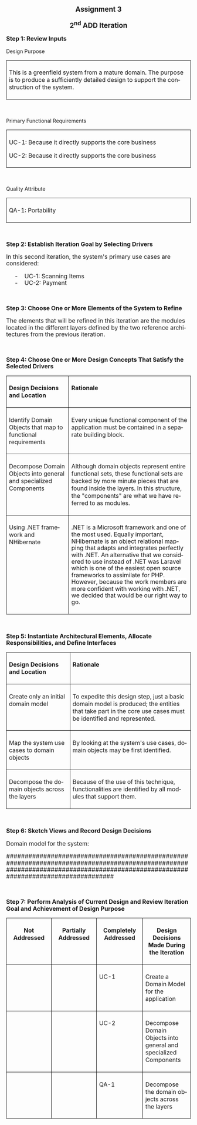 <html>

<head>
<meta http-equiv=Content-Type content="text/html; charset=windows-1252">
<meta name=Generator content="Microsoft Word 15 (filtered)">
<!--
 /* Font Definitions */
 @font-face
	{font-family:"Cambria Math";
	panose-1:2 4 5 3 5 4 6 3 2 4;}
 /* Style Definitions */
 p.MsoNormal, li.MsoNormal, div.MsoNormal
	{margin:0cm;
	line-height:115%;
	font-size:11.0pt;
	font-family:"Arial",sans-serif;}
.MsoChpDefault
	{font-family:"Arial",sans-serif;}
.MsoPapDefault
	{line-height:115%;}
@page WordSection1
	{size:612.0pt 792.0pt;
	margin:72.0pt 72.0pt 72.0pt 72.0pt;}
div.WordSection1
	{page:WordSection1;}
 /* List Definitions */
 ol
	{margin-bottom:0cm;}
ul
	{margin-bottom:0cm;}
-->

</head>

<body lang=EN-CA style='word-wrap:break-word'>

<div class=WordSection1>

<p class=MsoNormal align=center style='margin-top:12.0pt;margin-right:0cm;
margin-bottom:12.0pt;margin-left:0cm;text-align:center'><b><span lang=EN
style='font-size:14.0pt;line-height:115%'>Assignment 3</span></b></p>

<p class=MsoNormal align=center style='margin-top:12.0pt;margin-right:0cm;
margin-bottom:12.0pt;margin-left:0cm;text-align:center'><b><span lang=EN
style='font-size:14.0pt;line-height:115%'>2<sup>nd</sup> ADD Iteration</span></b></p>

<p class=MsoNormal style='margin-top:12.0pt;margin-right:0cm;margin-bottom:
12.0pt;margin-left:0cm'><b><span lang=EN style='font-size:12.0pt;line-height:
115%'>Step 1: Review Inputs</span></b></p>

<p class=MsoNormal style='margin-top:12.0pt'><span lang=EN>Design Purpose</span></p>

<table class=a border=1 cellspacing=0 cellpadding=0 width=624 style='border-collapse:
 collapse;border:none'>
 <tr style='height:40.35pt'>
  <td width=624 valign=top style='width:468.0pt;border:solid black 1.0pt;
  padding:5.0pt 5.0pt 5.0pt 5.0pt;height:40.35pt'>
  <p class=MsoNormal style='line-height:normal;border:none'><span lang=EN>This
  is a greenfield system from a mature domain. The purpose is to produce a
  sufficiently detailed design to support the construction of the system.</span></p>
  </td>
 </tr>
</table>

<p class=MsoNormal style='margin-top:12.0pt'><span lang=EN>&nbsp;</span></p>

<p class=MsoNormal style='margin-top:12.0pt'><span lang=EN>Primary Functional
Requirements</span></p>

<table class=a0 border=1 cellspacing=0 cellpadding=0 width=624
 style='border-collapse:collapse;border:none'>
 <tr style='height:47.85pt'>
  <td width=624 valign=top style='width:468.0pt;border:solid black 1.0pt;
  padding:5.0pt 5.0pt 5.0pt 5.0pt;height:47.85pt'>
  <p class=MsoNormal style='line-height:normal;border:none'><span lang=EN>UC-1:
  Because it directly supports the core business </span></p>
  <p class=MsoNormal style='line-height:normal;border:none'><span lang=EN>UC-2:
  Because it directly supports the core business</span></p>
  </td>
 </tr>
</table>

<p class=MsoNormal style='margin-top:12.0pt'><span lang=EN>&nbsp;</span></p>

<p class=MsoNormal style='margin-top:12.0pt'><span lang=EN>Quality Attribute </span></p>

<table class=a1 border=1 cellspacing=0 cellpadding=0 width=624
 style='border-collapse:collapse;border:none'>
 <tr style='height:29.25pt'>
  <td width=624 valign=top style='width:468.0pt;border:solid black 1.0pt;
  padding:5.0pt 5.0pt 5.0pt 5.0pt;height:29.25pt'>
  <p class=MsoNormal style='line-height:normal;border:none'><span lang=EN>QA-1:
  Portability</span></p>
  </td>
 </tr>
</table>

<p class=MsoNormal style='margin-top:12.0pt'><span lang=EN>&nbsp;</span></p>

<p class=MsoNormal style='margin-top:12.0pt'><b><span lang=EN style='font-size:
12.0pt;line-height:115%'>Step 2: Establish Iteration Goal by Selecting Drivers</span></b></p>

<p class=MsoNormal style='margin-top:12.0pt;margin-right:0cm;margin-bottom:
12.0pt;margin-left:0cm'><span lang=EN style='font-size:12.0pt;line-height:115%'>In
this second iteration, the system's primary use cases are considered:</span></p>

<p class=MsoNormal style='margin-top:12.0pt;margin-right:0cm;margin-bottom:
0cm;margin-left:36.0pt;margin-bottom:.0001pt;text-indent:-18.0pt'><span
lang=EN style='font-size:12.0pt;line-height:115%'>-<span style='font:7.0pt "Times New Roman"'>&nbsp;&nbsp;&nbsp;&nbsp;&nbsp;&nbsp;&nbsp;
</span></span><span lang=EN style='font-size:12.0pt;line-height:115%'>UC-1:
Scanning Items </span></p>

<p class=MsoNormal style='margin-top:0cm;margin-right:0cm;margin-bottom:12.0pt;
margin-left:36.0pt;text-indent:-18.0pt'><span lang=EN style='font-size:12.0pt;
line-height:115%'>-<span style='font:7.0pt "Times New Roman"'>&nbsp;&nbsp;&nbsp;&nbsp;&nbsp;&nbsp;&nbsp;
</span></span><span lang=EN style='font-size:12.0pt;line-height:115%'>UC-2:
Payment</span></p>

<p class=MsoNormal style='margin-top:12.0pt;margin-right:0cm;margin-bottom:
12.0pt;margin-left:0cm'><b><span lang=EN style='font-size:12.0pt;line-height:
115%'>&nbsp;</span></b></p>

<p class=MsoNormal style='margin-top:12.0pt;margin-right:0cm;margin-bottom:
12.0pt;margin-left:0cm'><b><span lang=EN style='font-size:12.0pt;line-height:
115%'>Step 3: Choose One or More Elements of the System to Refine</span></b></p>

<p class=MsoNormal style='margin-top:12.0pt;margin-right:0cm;margin-bottom:
12.0pt;margin-left:0cm'><span lang=EN style='font-size:12.0pt;line-height:115%'>The
elements that will be refined in this iteration are the modules located in the
different layers defined by the two reference architectures from the previous
iteration. </span></p>

<p class=MsoNormal style='margin-top:12.0pt;margin-right:0cm;margin-bottom:
12.0pt;margin-left:0cm'><span lang=EN style='font-size:12.0pt;line-height:115%'>&nbsp;</span></p>

<p class=MsoNormal style='margin-top:12.0pt;margin-right:0cm;margin-bottom:
12.0pt;margin-left:0cm'><b><span lang=EN style='font-size:12.0pt;line-height:
115%'>Step 4: Choose One or More Design Concepts That Satisfy the Selected
Drivers</span></b></p>

<table class=a2 border=1 cellspacing=0 cellpadding=0 width=591
 style='border-collapse:collapse;border:none'>
 <tr style='height:37.75pt'>
  <td width=180 valign=top style='width:135.0pt;border:solid black 1.0pt;
  padding:5.0pt 5.0pt 5.0pt 5.0pt;height:37.75pt'>
  <p class=MsoNormal style='margin-top:12.0pt'><b><span lang=EN>Design
  Decisions and Location</span></b></p>
  </td>
  <td width=411 valign=top style='width:308.25pt;border:solid black 1.0pt;
  border-left:none;padding:5.0pt 5.0pt 5.0pt 5.0pt;height:37.75pt'>
  <p class=MsoNormal style='margin-top:12.0pt'><b><span lang=EN>Rationale</span></b></p>
  </td>
 </tr>
 <tr style='height:24.25pt'>
  <td width=180 valign=top style='width:135.0pt;border:solid black 1.0pt;
  border-top:none;padding:5.0pt 5.0pt 5.0pt 5.0pt;height:24.25pt'>
  <p class=MsoNormal style='margin-top:12.0pt'><span lang=EN>Identify Domain
  Objects that map to functional requirements </span></p>
  </td>
  <td width=411 valign=top style='width:308.25pt;border-top:none;border-left:
  none;border-bottom:solid black 1.0pt;border-right:solid black 1.0pt;
  padding:5.0pt 5.0pt 5.0pt 5.0pt;height:24.25pt'>
  <p class=MsoNormal style='margin-top:12.0pt'><span lang=EN>Every unique
  functional component of the application must be contained in a separate
  building block.</span></p>
  </td>
 </tr>
 <tr style='height:24.25pt'>
  <td width=180 valign=top style='width:135.0pt;border:solid black 1.0pt;
  border-top:none;padding:5.0pt 5.0pt 5.0pt 5.0pt;height:24.25pt'>
  <p class=MsoNormal style='margin-top:12.0pt'><span lang=EN>Decompose Domain
  Objects into general and specialized Components</span></p>
  </td>
  <td width=411 valign=top style='width:308.25pt;border-top:none;border-left:
  none;border-bottom:solid black 1.0pt;border-right:solid black 1.0pt;
  padding:5.0pt 5.0pt 5.0pt 5.0pt;height:24.25pt'>
  <p class=MsoNormal style='margin-top:12.0pt'><span lang=EN>Although domain
  objects represent entire functional sets, these functional sets are backed by
  more minute pieces that are found inside the layers. In this structure, the
  &quot;components&quot; are what we have referred to as modules.</span></p>
  </td>
 </tr>
 <tr style='height:24.25pt'>
  <td width=180 valign=top style='width:135.0pt;border:solid black 1.0pt;
  border-top:none;padding:5.0pt 5.0pt 5.0pt 5.0pt;height:24.25pt'>
  <p class=MsoNormal style='margin-top:12.0pt'><span lang=EN>Using .NET
  framework and NHibernate</span></p>
  </td>
  <td width=411 valign=top style='width:308.25pt;border-top:none;border-left:
  none;border-bottom:solid black 1.0pt;border-right:solid black 1.0pt;
  padding:5.0pt 5.0pt 5.0pt 5.0pt;height:24.25pt'>
  <p class=MsoNormal style='margin-top:12.0pt'><span lang=EN>.NET is a </span><span
  lang=EN style='font-size:12.0pt;line-height:115%;color:#111111;background:
  white'>Microsoft framework and one of the most used. Equally important,
  NHibernate is an object relational mapping that adapts and integrates
  perfectly with .NET. An alternative that we considered to use instead of .NET
  was Laravel which is one of the easiest open source frameworks to assimilate
  for PHP. However, because the work members are more confident with working
  with .NET, we decided that would be our right way to go.</span></p>
  </td>
 </tr>
</table>

<p class=MsoNormal style='margin-top:12.0pt;margin-right:0cm;margin-bottom:
12.0pt;margin-left:0cm'><b><span lang=EN style='font-size:12.0pt;line-height:
115%'>&nbsp;</span></b></p>

<p class=MsoNormal style='margin-top:12.0pt;margin-right:0cm;margin-bottom:
12.0pt;margin-left:0cm'><b><span lang=EN style='font-size:12.0pt;line-height:
115%'>Step 5: Instantiate Architectural Elements, Allocate Responsibilities,
and Define Interfaces</span></b></p>

<table class=a3 border=1 cellspacing=0 cellpadding=0 width=591
 style='border-collapse:collapse;border:none'>
 <tr style='height:37.75pt'>
  <td width=185 valign=top style='width:138.75pt;border:solid black 1.0pt;
  padding:5.0pt 5.0pt 5.0pt 5.0pt;height:37.75pt'>
  <p class=MsoNormal style='margin-top:12.0pt'><b><span lang=EN>Design
  Decisions and Location</span></b></p>
  </td>
  <td width=406 valign=top style='width:304.5pt;border:solid black 1.0pt;
  border-left:none;padding:5.0pt 5.0pt 5.0pt 5.0pt;height:37.75pt'>
  <p class=MsoNormal style='margin-top:12.0pt'><b><span lang=EN>Rationale</span></b></p>
  </td>
 </tr>
 <tr style='height:24.25pt'>
  <td width=185 valign=top style='width:138.75pt;border:solid black 1.0pt;
  border-top:none;padding:5.0pt 5.0pt 5.0pt 5.0pt;height:24.25pt'>
  <p class=MsoNormal style='margin-top:12.0pt'><span lang=EN>Create only an
  initial domain model </span></p>
  </td>
  <td width=406 valign=top style='width:304.5pt;border-top:none;border-left:
  none;border-bottom:solid black 1.0pt;border-right:solid black 1.0pt;
  padding:5.0pt 5.0pt 5.0pt 5.0pt;height:24.25pt'>
  <p class=MsoNormal style='margin-top:12.0pt'><span lang=EN>To expedite this
  design step, just a basic domain model is produced; the entities that take
  part in the core use cases must be identified and represented. </span></p>
  </td>
 </tr>
 <tr style='height:24.25pt'>
  <td width=185 valign=top style='width:138.75pt;border:solid black 1.0pt;
  border-top:none;padding:5.0pt 5.0pt 5.0pt 5.0pt;height:24.25pt'>
  <p class=MsoNormal style='margin-top:12.0pt'><span lang=EN>Map the system use
  cases to domain objects</span></p>
  </td>
  <td width=406 valign=top style='width:304.5pt;border-top:none;border-left:
  none;border-bottom:solid black 1.0pt;border-right:solid black 1.0pt;
  padding:5.0pt 5.0pt 5.0pt 5.0pt;height:24.25pt'>
  <p class=MsoNormal style='margin-top:12.0pt'><span lang=EN>By looking at the
  system's use cases, domain objects may be first identified.</span></p>
  </td>
 </tr>
 <tr style='height:24.25pt'>
  <td width=185 valign=top style='width:138.75pt;border:solid black 1.0pt;
  border-top:none;padding:5.0pt 5.0pt 5.0pt 5.0pt;height:24.25pt'>
  <p class=MsoNormal style='margin-top:12.0pt'><span lang=EN>Decompose the
  domain objects across the layers</span></p>
  </td>
  <td width=406 valign=top style='width:304.5pt;border-top:none;border-left:
  none;border-bottom:solid black 1.0pt;border-right:solid black 1.0pt;
  padding:5.0pt 5.0pt 5.0pt 5.0pt;height:24.25pt'>
  <p class=MsoNormal style='margin-top:12.0pt'><span lang=EN>Because of the use
  of this technique, functionalities are identified by all modules that support
  them.  </span></p>
  </td>
 </tr>
</table>

<p class=MsoNormal style='margin-top:12.0pt;margin-right:0cm;margin-bottom:
12.0pt;margin-left:0cm'><b><span lang=EN style='font-size:12.0pt;line-height:
115%'>&nbsp;</span></b></p>

<p class=MsoNormal style='margin-top:12.0pt;margin-right:0cm;margin-bottom:
12.0pt;margin-left:0cm'><b><span lang=EN style='font-size:12.0pt;line-height:
115%'>Step 6: Sketch Views and Record Design Decisions </span></b></p>

<p class=MsoNormal style='margin-top:12.0pt;margin-right:0cm;margin-bottom:
12.0pt;margin-left:0cm'><span lang=EN style='font-size:12.0pt;line-height:115%'>Domain
model for the system:</span></p>

<p class=MsoNormal style='margin-top:12.0pt;margin-right:0cm;margin-bottom:
12.0pt;margin-left:0cm'><span lang=EN style='font-size:12.0pt;line-height:115%'> 
  ################################################################################################################################################################################</span></p>

<p class=MsoNormal style='margin-top:12.0pt;margin-right:0cm;margin-bottom:
12.0pt;margin-left:0cm'><span lang=EN style='font-size:12.0pt;line-height:115%'>&nbsp;</span></p>

<p class=MsoNormal style='margin-top:12.0pt;margin-right:0cm;margin-bottom:
12.0pt;margin-left:0cm'><b><span lang=EN style='font-size:12.0pt;line-height:
115%'>Step 7: Perform Analysis of Current Design and Review Iteration Goal and
Achievement of Design Purpose</span></b></p>

<table class=a4 border=1 cellspacing=0 cellpadding=0 width=624
 style='border-collapse:collapse;border:none'>
 <tr>
  <td width=156 valign=top style='width:117.0pt;border:solid black 1.0pt;
  padding:5.0pt 5.0pt 5.0pt 5.0pt'>
  <p class=MsoNormal align=center style='margin-top:12.0pt;text-align:center'><b><span
  lang=EN>Not Addressed</span></b></p>
  </td>
  <td width=156 valign=top style='width:117.0pt;border:solid black 1.0pt;
  border-left:none;padding:5.0pt 5.0pt 5.0pt 5.0pt'>
  <p class=MsoNormal align=center style='margin-top:12.0pt;text-align:center'><b><span
  lang=EN>Partially Addressed</span></b></p>
  </td>
  <td width=156 valign=top style='width:117.0pt;border:solid black 1.0pt;
  border-left:none;padding:5.0pt 5.0pt 5.0pt 5.0pt'>
  <p class=MsoNormal align=center style='margin-top:12.0pt;text-align:center'><b><span
  lang=EN>Completely Addressed</span></b></p>
  </td>
  <td width=156 valign=top style='width:117.0pt;border:solid black 1.0pt;
  border-left:none;padding:5.0pt 5.0pt 5.0pt 5.0pt'>
  <p class=MsoNormal align=center style='margin-top:12.0pt;text-align:center'><b><span
  lang=EN>Design Decisions Made During the Iteration</span></b></p>
  </td>
 </tr>
 <tr>
  <td width=156 valign=top style='width:117.0pt;border:solid black 1.0pt;
  border-top:none;padding:5.0pt 5.0pt 5.0pt 5.0pt'>
  <p class=MsoNormal style='line-height:normal;border:none'><b><span lang=EN
  style='font-size:12.0pt'>&nbsp;</span></b></p>
  </td>
  <td width=156 valign=top style='width:117.0pt;border-top:none;border-left:
  none;border-bottom:solid black 1.0pt;border-right:solid black 1.0pt;
  padding:5.0pt 5.0pt 5.0pt 5.0pt'>
  <p class=MsoNormal style='line-height:normal'><b><span lang=EN
  style='font-size:12.0pt'>&nbsp;</span></b></p>
  </td>
  <td width=156 valign=top style='width:117.0pt;border-top:none;border-left:
  none;border-bottom:solid black 1.0pt;border-right:solid black 1.0pt;
  padding:5.0pt 5.0pt 5.0pt 5.0pt'>
  <p class=MsoNormal style='line-height:normal'><span lang=EN>UC-1</span></p>
  </td>
  <td width=156 valign=top style='width:117.0pt;border-top:none;border-left:
  none;border-bottom:solid black 1.0pt;border-right:solid black 1.0pt;
  padding:5.0pt 5.0pt 5.0pt 5.0pt'>
  <p class=MsoNormal style='margin-top:12.0pt'><span lang=EN>Create a Domain
  Model for the application</span></p>
  </td>
 </tr>
 <tr>
  <td width=156 valign=top style='width:117.0pt;border:solid black 1.0pt;
  border-top:none;padding:5.0pt 5.0pt 5.0pt 5.0pt'>
  <p class=MsoNormal style='line-height:normal;border:none'><b><span lang=EN
  style='font-size:12.0pt'>&nbsp;</span></b></p>
  </td>
  <td width=156 valign=top style='width:117.0pt;border-top:none;border-left:
  none;border-bottom:solid black 1.0pt;border-right:solid black 1.0pt;
  padding:5.0pt 5.0pt 5.0pt 5.0pt'>
  <p class=MsoNormal style='line-height:normal'><b><span lang=EN
  style='font-size:12.0pt'>&nbsp;</span></b></p>
  </td>
  <td width=156 valign=top style='width:117.0pt;border-top:none;border-left:
  none;border-bottom:solid black 1.0pt;border-right:solid black 1.0pt;
  padding:5.0pt 5.0pt 5.0pt 5.0pt'>
  <p class=MsoNormal style='line-height:normal'><span lang=EN>UC-2</span></p>
  </td>
  <td width=156 valign=top style='width:117.0pt;border-top:none;border-left:
  none;border-bottom:solid black 1.0pt;border-right:solid black 1.0pt;
  padding:5.0pt 5.0pt 5.0pt 5.0pt'>
  <p class=MsoNormal style='margin-top:12.0pt'><span lang=EN>Decompose Domain
  Objects into general and specialized Components</span></p>
  </td>
 </tr>
 <tr>
  <td width=156 valign=top style='width:117.0pt;border:solid black 1.0pt;
  border-top:none;padding:5.0pt 5.0pt 5.0pt 5.0pt'>
  <p class=MsoNormal style='line-height:normal;border:none'><b><span lang=EN
  style='font-size:12.0pt'>&nbsp;</span></b></p>
  </td>
  <td width=156 valign=top style='width:117.0pt;border-top:none;border-left:
  none;border-bottom:solid black 1.0pt;border-right:solid black 1.0pt;
  padding:5.0pt 5.0pt 5.0pt 5.0pt'>
  <p class=MsoNormal style='line-height:normal'><b><span lang=EN
  style='font-size:12.0pt'>&nbsp;</span></b></p>
  </td>
  <td width=156 valign=top style='width:117.0pt;border-top:none;border-left:
  none;border-bottom:solid black 1.0pt;border-right:solid black 1.0pt;
  padding:5.0pt 5.0pt 5.0pt 5.0pt'>
  <p class=MsoNormal style='line-height:normal'><span lang=EN>QA-1</span></p>
  </td>
  <td width=156 valign=top style='width:117.0pt;border-top:none;border-left:
  none;border-bottom:solid black 1.0pt;border-right:solid black 1.0pt;
  padding:5.0pt 5.0pt 5.0pt 5.0pt'>
  <p class=MsoNormal style='margin-top:12.0pt'><span lang=EN>Decompose the
  domain objects across the layers</span></p>
  </td>
 </tr>
</table>

<p class=MsoNormal style='margin-top:12.0pt;margin-right:0cm;margin-bottom:
12.0pt;margin-left:0cm'><b><span lang=EN style='font-size:12.0pt;line-height:
115%'>&nbsp;</span></b></p>

<p class=MsoNormal><span lang=EN>&nbsp;</span></p>

</div>

</body>

</html>

